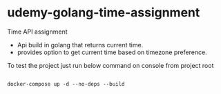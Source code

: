 # udemy-golang-time-assignment
Time API assignment

- Api build in golang that returns current time.
- provides option to get current time based on timezone preference.

To test the project just run below command on console from project root

```console

docker-compose up -d --no-deps --build

```
